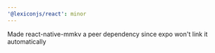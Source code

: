 ```yaml
---
'@lexiconjs/react': minor
---
```


Made react-native-mmkv a peer dependency since expo won't link it automatically
